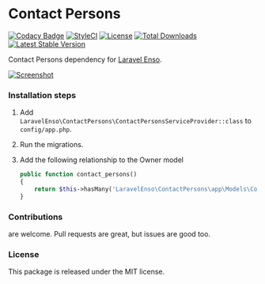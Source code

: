 <!--h-->
# Contact Persons

[![Codacy Badge](https://api.codacy.com/project/badge/Grade/7c859dad259f4455a21c7f22d2877917)](https://www.codacy.com/app/mihai-ocneanu/contact-persons?utm_source=github.com&utm_medium=referral&utm_content=laravel-enso/contact-persons&utm_campaign=badger)
[![StyleCI](https://styleci.io/repos/88868747/shield?branch=master)](https://styleci.io/repos/88868747)
[![License](https://poser.pugx.org/laravel-enso/contactpersons/license)](https://https://packagist.org/packages/laravel-enso/contactpersons)
[![Total Downloads](https://poser.pugx.org/laravel-enso/contactpersons/downloads)](https://packagist.org/packages/laravel-enso/contactpersons)
[![Latest Stable Version](https://poser.pugx.org/laravel-enso/contactpersons/version)](https://packagist.org/packages/laravel-enso/contactpersons)
<!--/h-->

Contact Persons dependency for [Laravel Enso](https://github.com/laravel-enso/Enso).

[![Screenshot](https://laravel-enso.github.io/contactpersons/screenshots/Selection_024_thumb.png)](https://laravel-enso.github.io/contactpersons/screenshots/Selection_024.png)

### Installation steps

1. Add `LaravelEnso\ContactPersons\ContactPersonsServiceProvider::class` to `config/app.php`.

2. Run the migrations.

3. Add the following relationship to the Owner model

    ```php
    public function contact_persons()
    {
        return $this->hasMany('LaravelEnso\ContactPersons\app\Models\ContactPerson');
    }
    ```


<!--h-->
### Contributions

are welcome. Pull requests are great, but issues are good too.

### License

This package is released under the MIT license.
<!--/h-->